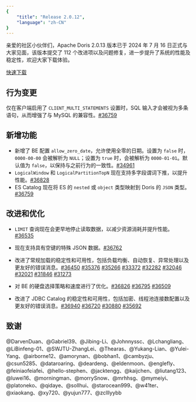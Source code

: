 ```yaml
---
{
    "title": "Release 2.0.12",
    "language": "zh-CN"
}
---
```


<!--
Licensed to the Apache Software Foundation (ASF) under one
or more contributor license agreements.  See the NOTICE file
distributed with this work for additional information
regarding copyright ownership.  The ASF licenses this file
to you under the Apache License, Version 2.0 (the
"License"); you may not use this file except in compliance
with the License.  You may obtain a copy of the License at

  http://www.apache.org/licenses/LICENSE-2.0

Unless required by applicable law or agreed to in writing,
software distributed under the License is distributed on an
"AS IS" BASIS, WITHOUT WARRANTIES OR CONDITIONS OF ANY
KIND, either express or implied.  See the License for the
specific language governing permissions and limitations
under the License.
-->

亲爱的社区小伙伴们，Apache Doris 2.0.13 版本已于 2024 年 7 月 16 日正式与大家见面，该版本提交了 112 个改进项以及问题修复，进一步提升了系统的性能及稳定性，欢迎大家下载体验。

[快速下载](https://doris.apache.org/download/)

## 行为变更

仅在客户端启用了 `CLIENT_MULTI_STATEMENTS` 设置时，SQL 输入才会被视为多条语句，从而增强了与 MySQL 的兼容性。[#36759](https://github.com/apache/doris/pull/36759)

## 新增功能

- 新增了 BE 配置 `allow_zero_date`，允许使用全零的日期。设置为 `false` 时，`0000-00-00` 会被解析为 `NULL`；设置为 `true` 时，会被解析为 `0000-01-01`。默认值为 `false`，以保持与之前行为的一致性。[#34961](https://github.com/apache/doris/pull/34961)
- `LogicalWindow` 和 `LogicalPartitionTopN` 现在支持多字段谓词下推，以提升性能。[#36828](https://github.com/apache/doris/pull/36828)
- ES Catalog 现在将 ES 的 `nested` 或 `object` 类型映射到 Doris 的 `JSON` 类型。[#36759](https://github.com/apache/doris/pull/36759)

## 改进和优化

- `LIMIT` 查询现在会更早地停止读取数据，以减少资源消耗并提升性能。[#36535](https://github.com/apache/doris/pull/36535)

- 现在支持具有空键的特殊 JSON 数据。[#36762](https://github.com/apache/doris/pull/36762)

- 改进了常规加载的稳定性和可用性，包括负载均衡、自动恢复、异常处理以及更友好的错误消息。[#36450](https://github.com/apache/doris/pull/36450) [#35376](https://github.com/apache/doris/pull/35376) [#35266](https://github.com/apache/doris/pull/35266) [#33372](https://github.com/apache/doris/pull/33372) [#32282](https://github.com/apache/doris/pull/32282) [#32046](https://github.com/apache/doris/pull/32046) [#32021](https://github.com/apache/doris/pull/32021) [#31846](https://github.com/apache/doris/pull/31846) [#31273](https://github.com/apache/doris/pull/31273)

- 对 BE 的硬盘选择策略和速度进行了优化。[#36826](https://github.com/apache/doris/pull/36826) [#36795](https://github.com/apache/doris/pull/36795) [#36509](https://github.com/apache/doris/pull/36509)

- 改进了 JDBC Catalog 的稳定性和可用性，包括加密、线程池连接数配置以及更友好的错误消息。[#36940](https://github.com/apache/doris/pull/36940) [#36720](https://github.com/apache/doris/pull/36720) [#30880](https://github.com/apache/doris/pull/30880) [#35692](https://github.com/apache/doris/pull/35692)

## 致谢

@DarvenDuan、@Gabriel39、@Jibing-Li、@Johnnyssc、@Lchangliang、@LiBinfeng-01、@SWJTU-ZhangLei、@Thearas、@Yukang-Lian、@Yulei-Yang、@airborne12、@amorynan、@bobhan1、@cambyzju、@csun5285、@dataroaring、@deardeng、@eldenmoon、@englefly、@feiniaofeiafei、@hello-stephen、@jacktengg、@kaijchen、@liutang123、@luwei16、@morningman、@morrySnow、@mrhhsg、@mymeiyi、@platoneko、@qidaye、@sollhui、@starocean999、@w41ter、@xiaokang、@xy720、@yujun777、@zclllyybb